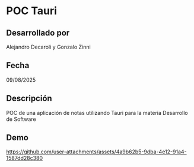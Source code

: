 # POC Tauri

## Desarrollado por

Alejandro Decaroli y Gonzalo Zinni

## Fecha

09/08/2025

## Descripción

POC de una aplicación de notas utilizando Tauri para la materia Desarrollo de Software

## Demo 


https://github.com/user-attachments/assets/4a9b62b5-9dba-4e12-91a4-1587dd28c380

